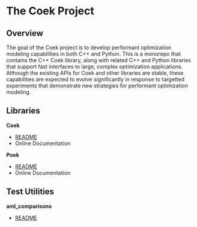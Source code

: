 # The Coek Project

## Overview

The goal of the Coek project is to develop performant optimization
modeling capabilities in both C++ and Python.  This is a monorepo that
contains the C++ Coek library, along with related C++ and Python libraries
that support fast interfaces to large, complex optimization applications.
Although the existing APIs for Coek and other libraries are stable,
these capabilities are expected to evolve significantly in response to
targetted experiments that demonstrate new strategies
for performant optimization modeling.


## Libraries

**Coek**

* [README](lib/coek/README.md)
* Online Documentation

**Poek**

* [README](lib/poek/README.md)
* Online Documentation


## Test Utilities

**aml_comparisons**

* [README](test/aml_comparisons/README.md)
